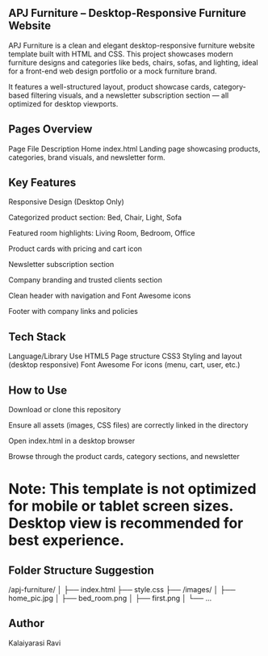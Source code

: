 ## APJ Furniture – Desktop-Responsive Furniture Website

APJ Furniture is a clean and elegant desktop-responsive furniture website template built with HTML and CSS. This project showcases modern furniture designs and categories like beds, chairs, sofas, and lighting, ideal for a front-end web design portfolio or a mock furniture brand.

It features a well-structured layout, product showcase cards, category-based filtering visuals, and a newsletter subscription section — all optimized for desktop viewports.

## Pages Overview
Page	File	Description
Home	index.html	Landing page showcasing products, categories, brand visuals, and newsletter form.

## Key Features

 Responsive Design (Desktop Only)

 Categorized product section: Bed, Chair, Light, Sofa

 Featured room highlights: Living Room, Bedroom, Office

 Product cards with pricing and cart icon

 Newsletter subscription section

 Company branding and trusted clients section

 Clean header with navigation and Font Awesome icons

 Footer with company links and policies

## Tech Stack
Language/Library	Use
HTML5	Page structure
CSS3	Styling and layout (desktop responsive)
Font Awesome	For icons (menu, cart, user, etc.)

## How to Use

Download or clone this repository

Ensure all assets (images, CSS files) are correctly linked in the directory

Open index.html in a desktop browser

Browse through the product cards, category sections, and newsletter

# Note: This template is not optimized for mobile or tablet screen sizes. Desktop view is recommended for best experience.

## Folder Structure Suggestion
/apj-furniture/
│
├── index.html
├── style.css
├── /images/
│   ├── home_pic.jpg
│   ├── bed_room.png
│   ├── first.png
│   └── ...

## Author

Kalaiyarasi Ravi


